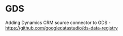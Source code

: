 # GDS
Adding Dynamics CRM source connector to GDS - https://github.com/googledatastudio/ds-data-registry
